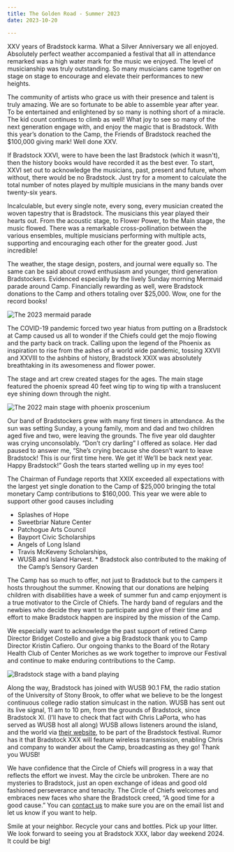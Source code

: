```yaml
---
title: The Golden Road - Summer 2023
date: 2023-10-20

---
```


XXV years of Bradstock karma. What a Silver Anniversary we all enjoyed. Absolutely perfect
weather accompanied a festival that all in attendance remarked was a high water mark for the
music we enjoyed. The level of musicianship was truly outstanding. So many musicians  came together on stage 
on stage to encourage and elevate their performances to new heights. 

The community of artists who grace us with their presence and talent is truly amazing. We are so
fortunate to be able to assemble year after year. To be entertained and enlightened by so many
is nothing short of a miracle. The kid count continues to climb as well! What joy to see so many
of the next generation engage with, and enjoy the magic that is Bradstock. With this year’s
donation to the Camp, the Friends of Bradstock reached the $100,000 giving mark! Well done
XXV.

If Bradstock XXVI, were to have been the last Bradstock (which it wasn't), then the
history books would have recorded it as the best ever. To start, XXVI set out to acknowledge the
musicians, past, present and future, whom without, there would be no Bradstock. Just try for a
moment to calculate the total number of notes played by multiple musicians in the many bands over
twenty-six years. 

Incalculable, but every single note, every song, every musician created the woven
tapestry that is Bradstock. The musicians this year played their hearts out. From the acoustic stage, to
Flower Power, to the Main stage, the music flowed. There was a remarkable cross-pollination between the
various ensembles, multiple musicians performing with multiple acts, supporting and encouraging each
other for the greater good. Just incredible! 

The weather, the stage design, posters, and journal were equally so.  The same can be said about crowd enthusiasm and younger, third generation Bradstockers. Evidenced especially by the lively Sunday morning Mermaid parade around Camp. Financially rewarding as well, were Bradstock donations to the Camp and others totaling over $25,000. Wow, one for the record books!

![The 2023 mermaid parade](/images/2023bs23.jpg) 

The COVID-19 pandemic forced two year hiatus from putting on a Bradstock at Camp caused us all to wonder if the
Chiefs could get the mojo flowing and the party back on track. Calling upon the legend of the
Phoenix as inspiration to rise from the ashes of a world wide pandemic, tossing XXVII and XXVIII to the
ashbins of history, Bradstock XXIX was absolutely breathtaking in its awesomeness and flower power.

The stage and art crew created stages for the ages. The main stage featured the phoenix spread 40 feet
wing tip to wing tip with a translucent eye shining down through the night. 

![The 2022 main stage with phoenix proscenium](/images/2022-best.jpg) 

Our band of Bradstockers grew with many first timers in attendance. As the sun was setting Sunday, a young family, mom and dad and two children aged five and two, were leaving the grounds. The five year old daughter was crying unconsolably. “Don’t cry darling” I offered as solace.
Her dad paused to answer me, “She’s crying because she doesn’t want to leave Bradstock! This is our
first time here. We get it! We’ll be back next year. Happy Bradstock!” Gosh the tears started welling
up in my eyes too!

The Chairman of Fundage reports that XXIX exceeded all expectations with the largest yet single
donation to the Camp of $25,000 bringing the total monetary Camp contributions to $160,000. This
year we were able to support other good causes including 

- Splashes of Hope
- Sweetbriar Nature Center
- Patchogue Arts Council
- Bayport Civic Scholarships
- Angels of Long Island
- Travis McKeveny Scholarships,
- WUSB and Island Harvest. 
\* Bradstock also contributed to the making of the Camp’s Sensory Garden

The Camp has so much to offer, not just to Bradstock but to the campers it hosts
throughout the summer. Knowing that our donations are helping children with disabilities
have a week of summer fun and camp enjoyment is a true motivator to the Circle of Chiefs. The
hardy band of regulars and the newbies who decide they want to participate and give of their
time and effort to make Bradstock happen are inspired by the mission of the Camp. 

We especially want to acknowledge the past support of retired Camp Director Bridget Costello and
give a big Bradstock thank you to Camp Director Kristin Cafiero. Our ongoing thanks to the
Board of the Rotary Health Club of Center Moriches as we work together to improve our Festival
and continue to make enduring contributions to the Camp.

![Bradstock stage with a band playing](/images/2023bs24.jpg) 

Along the way, Bradstock has joined with WUSB 90.1 FM, the radio station of the University
of Stony Brook, to offer what we believe to be the longest continuous college radio station
simulcast in the nation. WUSB has sent out its live signal, 11 am to 10 pm, from the grounds of
Bradstock, since Bradstock XI. (I’ll have to check that fact with Chris LaPorta, who has
served as WUSB host all along) WUSB allows listeners around the island, and the world via <a href="https://www.wusb.fm" target="_blank"  rel='noopener noreferrer'>their website</a>, to be part of the Bradstock festival. Rumor has it that Bradstock XXX will feature wireless transmission, enabling Chris and company to wander about the Camp,
broadcasting as they go! Thank you WUSB!

We have confidence that the Circle of Chiefs will progress in a way that reflects the effort we invest.
May the circle be unbroken. There are no mysteries to Bradstock, just an open
exchange of ideas and good old fashioned perseverance and tenacity. The Circle of Chiefs welcomes and embraces new faces who share the Bradstock creed, “A good time for a good cause.” You can [contact us](mailto:FriendsofBradstock@gmail.com) to make sure you are on the email list and let us know if you want to help.

Smile at your neighbor. Recycle your cans and bottles. Pick up your litter. We look forward to seeing you at Bradstock XXX, labor day weekend 2024. It could be big!




